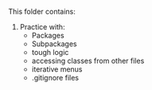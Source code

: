 This folder contains:
1. Practice with:
    - Packages
    - Subpackages
    - tough logic
    - accessing classes from other files
    - iterative menus
    - .gitignore files
